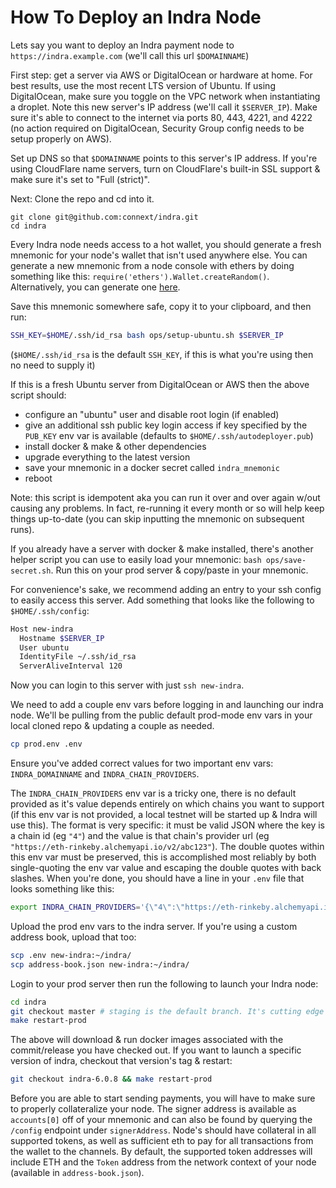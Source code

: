 # How To Deploy an Indra Node

Lets say you want to deploy an Indra payment node to `https://indra.example.com` (we'll call this url `$DOMAINNAME`)

First step: get a server via AWS or DigitalOcean or hardware at home. For best results, use the most recent LTS version of Ubuntu. If using DigitalOcean, make sure you toggle on the VPC network when instantiating a droplet. Note this new server's IP address (we'll call it `$SERVER_IP`). Make sure it's able to connect to the internet via ports 80, 443, 4221, and 4222 (no action required on DigitalOcean, Security Group config needs to be setup properly on AWS).

Set up DNS so that `$DOMAINNAME` points to this server's IP address. If you're using CloudFlare name servers, turn on CloudFlare's built-in SSL support & make sure it's set to "Full (strict)".

Next: Clone the repo and cd into it.
```
git clone git@github.com:connext/indra.git
cd indra
```

Every Indra node needs access to a hot wallet, you should generate a fresh mnemonic for your node's wallet that isn't used anywhere else. You can generate a new mnemonic from a node console with ethers by doing something like this: `require('ethers').Wallet.createRandom()`. Alternatively, you can generate one [here](https://iancoleman.io/bip39/).

Save this mnemonic somewhere safe, copy it to your clipboard, and then run:

```bash
SSH_KEY=$HOME/.ssh/id_rsa bash ops/setup-ubuntu.sh $SERVER_IP
```

(`$HOME/.ssh/id_rsa` is the default `SSH_KEY`, if this is what you're using then no need to supply it)

If this is a fresh Ubuntu server from DigitalOcean or AWS then the above script should:

- configure an "ubuntu" user and disable root login (if enabled)
- give an additional ssh public key login access if key specified by the `PUB_KEY` env var is available (defaults to `$HOME/.ssh/autodeployer.pub`)
- install docker & make & other dependencies
- upgrade everything to the latest version
- save your mnemonic in a docker secret called `indra_mnemonic`
- reboot

Note: this script is idempotent aka you can run it over and over again w/out causing any problems. In fact, re-running it every month or so will help keep things up-to-date (you can skip inputting the mnemonic on subsequent runs).

If you already have a server with docker & make installed, there's another helper script you can use to easily load your mnemonic: `bash ops/save-secret.sh`. Run this on your prod server & copy/paste in your mnemonic.

For convenience's sake, we recommend adding an entry to your ssh config to easily access this server. Add something that looks like the following to `$HOME/.ssh/config`:

```bash
Host new-indra
  Hostname $SERVER_IP
  User ubuntu
  IdentityFile ~/.ssh/id_rsa
  ServerAliveInterval 120
```

Now you can login to this server with just `ssh new-indra`.

We need to add a couple env vars before logging in and launching our indra node. We'll be pulling from the public default prod-mode env vars in your local cloned repo & updating a couple as needed.

```bash
cp prod.env .env
```

Ensure you've added correct values for two important env vars: `INDRA_DOMAINNAME` and `INDRA_CHAIN_PROVIDERS`.

The `INDRA_CHAIN_PROVIDERS` env var is a tricky one, there is no default provided as it's value depends entirely on which chains you want to support (if this env var is not provided, a local testnet will be started up & Indra will use this). The format is very specific: it must be valid JSON where the key is a chain id (eg `"4"`) and the value is that chain's provider url (eg `"https://eth-rinkeby.alchemyapi.io/v2/abc123"`). The double quotes within this env var must be preserved, this is accomplished most reliably by both single-quoting the env var value and escaping the double quotes with back slashes. When you're done, you should have a line in your `.env` file that looks something like this:

```bash
export INDRA_CHAIN_PROVIDERS='{\"4\":\"https://eth-rinkeby.alchemyapi.io/v2/abc123\"}'
```

Upload the prod env vars to the indra server. If you're using a custom address book, upload that too:

```bash
scp .env new-indra:~/indra/
scp address-book.json new-indra:~/indra/
```

Login to your prod server then run the following to launch your Indra node:

```bash
cd indra
git checkout master # staging is the default branch. It's cutting edge but maybe buggy.
make restart-prod
```

The above will download & run docker images associated with the commit/release you have checked out. If you want to launch a specific version of indra, checkout that version's tag & restart:

```bash
git checkout indra-6.0.8 && make restart-prod
```

Before you are able to start sending payments, you will have to make sure to properly collateralize your node. The signer address is available as `accounts[0]` off of your mnemonic and can also be found by querying the `/config` endpoint under `signerAddress`. Node's should have collateral in all supported tokens, as well as sufficient eth to pay for all transactions from the wallet to the channels. By default, the supported token addresses will include ETH and the `Token` address from the network context of your node (available in `address-book.json`).
